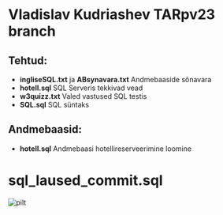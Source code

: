 # Vladislav Kudriashev TARpv23 branch
## Tehtud:
- **ingliseSQL.txt** ja **ABsynavara.txt** Andmebaaside sõnavara
- **hotell.sql** SQL Serveris tekkivad vead
- **w3quizz.txt** Valed vastused SQL testis
- **SQL.sql** SQL süntaks

## Andmebaasid:
- **hotell.sql** Andmebaasi hotellireserveerimine loomine

# sql_laused_commit.sql
![pilt](https://github.com/IrinaMerkulova/TARpv23ab/assets/69422424/18bc8a64-7517-49ba-b5ec-0a08a3801dd7)

